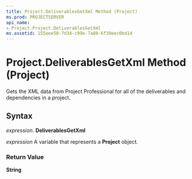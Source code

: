 ```yaml
---
title: Project.DeliverablesGetXml Method (Project)
ms.prod: PROJECTSERVER
api_name:
- Project.Project.DeliverablesGetXml
ms.assetid: 155eee50-7d34-c99e-7a80-6f39eec0bd14
---
```



# Project.DeliverablesGetXml Method (Project)

Gets the XML data from Project Professional for all of the deliverables and dependencies in a project.


## Syntax

 _expression_. **DeliverablesGetXml**

 _expression_ A variable that represents a **Project** object.


### Return Value

 **String**


